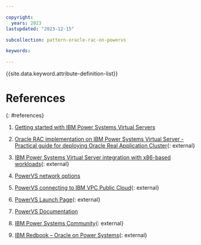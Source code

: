 ```yaml
---

copyright:
  years: 2023
lastupdated: "2023-12-15"

subcollection: pattern-oracle-rac-on-powervs

keywords:

---
```


{{site.data.keyword.attribute-definition-list}}

# References
{: #references}

1. [Getting started with IBM Power Systems Virtual Servers](/docs/power-iaas?topic=power-iaas-getting-started)

1. [Oracle RAC implementation on IBM Power Systems Virtual Server - Practical guide for deploying Oracle Real Application Cluster](https://www.ibm.com/support/pages/oracle-rac-implementation-ibm-power-systems-virtual-server){: external}

1. [IBM Power Systems Virtual Server integration with x86-based workloads](https://cloud.ibm.com/media/docs/downloads/power-iaas-tutorials/PowerVS_and_x86_Integration_Tutorial_v1.pdf){: external}

1. [PowerVS network options](/docs/power-iaas?topic=power-iaas-network-architecture-diagrams)

1. [PowerVS connecting to IBM VPC Public Cloud](https://www.ibm.com/blog/connecting-ibm-vpc-to-ibm-power-virtual-servers-and-ibm-cloud-object-storage/){: external}

1. [PowerVS Launch Page](https://test.cloud.ibm.com/power/overview){: external}

1. [PowerVS Documentation](/docs/power-iaas?topic=power-iaas-getting-started)

1. [IBM Power Systems Community](https://community.ibm.com/community/user/power/home){: external}

1. [IBM Redbook – Oracle on Power Systems](https://www.redbooks.ibm.com/redbooks/pdfs/sg248485.pdf){: external}
